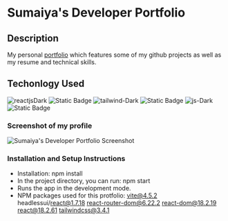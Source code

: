 # Sumaiya's Developer Portfolio
## Description
My personal [portfolio](https://65ea1beea034df5b9ec7ef61--sumaiyazulfikar.netlify.app/) which features some of my github projects as well as my resume and technical skills. 
## Techonlogy Used
![reactjsDark](https://github.com/sumzulfikar/Sumaiya-FrontEnd-Portfolio/assets/150956638/8976b1d3-dd2e-4e88-8e69-38089c395ae2)
![Static Badge](https://img.shields.io/badge/React-blue)
![tailwind-Dark](https://github.com/sumzulfikar/Sumaiya-FrontEnd-Portfolio/assets/150956638/1370f060-28b0-4824-9546-f677b3d35869)
![Static Badge](https://img.shields.io/badge/Tailwind%20CSS-%20cyan)
![js-Dark](https://github.com/sumzulfikar/Sumaiya-FrontEnd-Portfolio/assets/150956638/20d5218b-c75e-4eaf-a0e5-080c13f44c78)
![Static Badge](https://img.shields.io/badge/JavaScript-black)

### Screenshot of my profile

![Sumaiya's Developer Portfolio Screenshot](https://github.com/sumzulfikar/Sumaiya-FrontEnd-Portfolio/assets/150956638/e0207744-3ef7-4954-a481-0abf37ac37ee)


### Installation and Setup Instructions
- Installation: npm install
- In the project directory, you can run: npm start
- Runs the app in the development mode.
- NPM packages used for this protfolio:
      vite@4.5.2
      headlessui/react@1.7.18
      react-router-dom@6.22.2
      react-dom@18.2.19
      react@18.2.61
      tailwindcss@3.4.1

